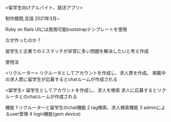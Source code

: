 <留学生向けアルバイト、就活アプリ>


制作期間,言語
2021年3月~

Ruby on Rails
UIには商用可能bootstrapテンプレートを使用


なぜ作ったのか？

留学生と企業でのミスマッチが非常に多い問題を解決したいと考え作成

使用法

<リクルーター>
リクルータとしてアカウントを作成し、求人票を作成。
掲載中の求人票に留学生が応募するとchatルームが作成される

<留学生>
留学生としてアカウントを作成し、求人を検索
求人に応募するとリクルータとのchatルームが作成される

機能
1 リクルーターと留学生のchat機能
2 tag検索、求人検索機能
3 adminによるuser管理
4 login機能(gem device)
